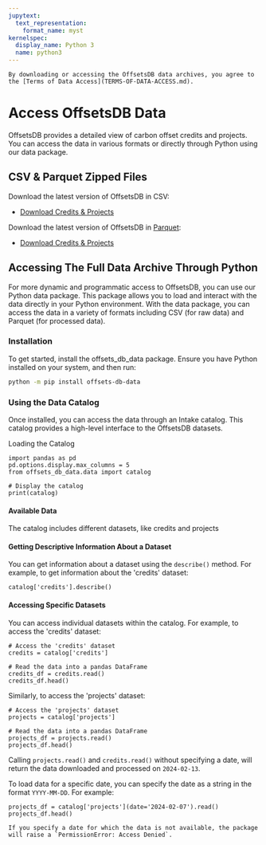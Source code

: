 ```yaml
---
jupytext:
  text_representation:
    format_name: myst
kernelspec:
  display_name: Python 3
  name: python3
---
```


```{important}
By downloading or accessing the OffsetsDB data archives, you agree to the [Terms of Data Access](TERMS-OF-DATA-ACCESS.md).
```

# Access OffsetsDB Data

OffsetsDB provides a detailed view of carbon offset credits and projects. You can access the data in various formats or directly through Python using our data package.

## CSV & Parquet Zipped Files

Download the latest version of OffsetsDB in CSV:

- [Download Credits & Projects](https://carbonplan-offsets-db.s3.us-west-2.amazonaws.com/production/latest/offsets-db.csv.zip)

Download the latest version of OffsetsDB in [Parquet](https://parquet.apache.org/):

- [Download Credits & Projects](https://carbonplan-offsets-db.s3.us-west-2.amazonaws.com/production/latest/offsets-db.parquet.zip)

## Accessing The Full Data Archive Through Python

For more dynamic and programmatic access to OffsetsDB, you can use our Python data package. This package allows you to load and interact with the data directly in your Python environment. With the data package, you can access the data in a variety of formats including CSV (for raw data) and Parquet (for processed data).

### Installation

To get started, install the offsets_db_data package. Ensure you have Python installed on your system, and then run:

```bash
python -m pip install offsets-db-data
```

### Using the Data Catalog

Once installed, you can access the data through an Intake catalog. This catalog provides a high-level interface to the OffsetsDB datasets.

Loading the Catalog

```{code-cell} ipython3
import pandas as pd
pd.options.display.max_columns = 5
from offsets_db_data.data import catalog

# Display the catalog
print(catalog)
```

#### Available Data

The catalog includes different datasets, like credits and projects

#### Getting Descriptive Information About a Dataset

You can get information about a dataset using the `describe()` method. For example, to get information about the 'credits' dataset:

```{code-cell} ipython3
catalog['credits'].describe()
```

#### Accessing Specific Datasets

You can access individual datasets within the catalog. For example, to access the 'credits' dataset:

```{code-cell} ipython3
# Access the 'credits' dataset
credits = catalog['credits']

# Read the data into a pandas DataFrame
credits_df = credits.read()
credits_df.head()

```

Similarly, to access the 'projects' dataset:

```{code-cell} ipython3
# Access the 'projects' dataset
projects = catalog['projects']

# Read the data into a pandas DataFrame
projects_df = projects.read()
projects_df.head()
```

Calling `projects.read()` and `credits.read()` without specifying a date, will return the data downloaded and processed on `2024-02-13`.

To load data for a specific date, you can specify the date as a string in the format `YYYY-MM-DD`. For example:

```{code-cell} ipython3
projects_df = catalog['projects'](date='2024-02-07').read()
projects_df.head()
```

```{note}
If you specify a date for which the data is not available, the package will raise a `PermissionError: Access Denied`.
```
